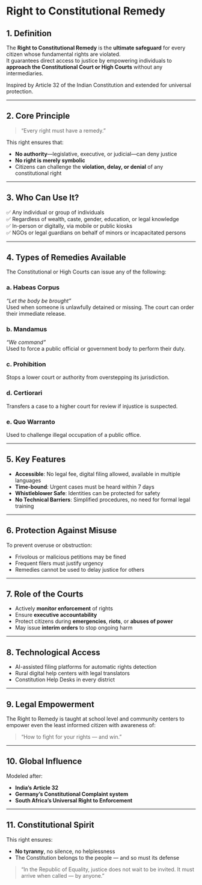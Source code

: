 # Right to Constitutional Remedy

## 1. Definition

The **Right to Constitutional Remedy** is the **ultimate safeguard** for every citizen whose fundamental rights are violated.  
It guarantees direct access to justice by empowering individuals to **approach the Constitutional Court or High Courts** without any intermediaries.

Inspired by Article 32 of the Indian Constitution and extended for universal protection.

---

## 2. Core Principle

> “Every right must have a remedy.”

This right ensures that:
- **No authority**—legislative, executive, or judicial—can deny justice
- **No right is merely symbolic**
- Citizens can challenge the **violation, delay, or denial** of any constitutional right

---

## 3. Who Can Use It?

✅ Any individual or group of individuals  
✅ Regardless of wealth, caste, gender, education, or legal knowledge  
✅ In-person or digitally, via mobile or public kiosks  
✅ NGOs or legal guardians on behalf of minors or incapacitated persons

---

## 4. Types of Remedies Available

The Constitutional or High Courts can issue any of the following:

### a. **Habeas Corpus**  
*“Let the body be brought”*  
Used when someone is unlawfully detained or missing. The court can order their immediate release.

### b. **Mandamus**  
*“We command”*  
Used to force a public official or government body to perform their duty.

### c. **Prohibition**  
Stops a lower court or authority from overstepping its jurisdiction.

### d. **Certiorari**  
Transfers a case to a higher court for review if injustice is suspected.

### e. **Quo Warranto**  
Used to challenge illegal occupation of a public office.

---

## 5. Key Features

- **Accessible**: No legal fee, digital filing allowed, available in multiple languages  
- **Time-bound**: Urgent cases must be heard within 7 days  
- **Whistleblower Safe**: Identities can be protected for safety  
- **No Technical Barriers**: Simplified procedures, no need for formal legal training

---

## 6. Protection Against Misuse

To prevent overuse or obstruction:
- Frivolous or malicious petitions may be fined
- Frequent filers must justify urgency
- Remedies cannot be used to delay justice for others

---

## 7. Role of the Courts

- Actively **monitor enforcement** of rights
- Ensure **executive accountability**
- Protect citizens during **emergencies**, **riots**, or **abuses of power**
- May issue **interim orders** to stop ongoing harm

---

## 8. Technological Access

- AI-assisted filing platforms for automatic rights detection  
- Rural digital help centers with legal translators  
- Constitution Help Desks in every district

---

## 9. Legal Empowerment

The Right to Remedy is taught at school level and community centers to empower even the least informed citizen with awareness of:

> “How to fight for your rights — and win.”

---

## 10. Global Influence

Modeled after:
- **India’s Article 32**
- **Germany’s Constitutional Complaint system**
- **South Africa’s Universal Right to Enforcement**

---

## 11. Constitutional Spirit

This right ensures:
- **No tyranny**, no silence, no helplessness
- The Constitution belongs to the people — and so must its defense

> “In the Republic of Equality, justice does not wait to be invited. It must arrive when called — by anyone.”